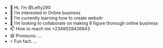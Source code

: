 - 👋 Hi, I’m @Lefty290
- 👀 I’m interested in Online business 
- 🌱 I’m currently learning how to create websitr 
- 💞️ I’m looking to collaborate on making 8 figure thorough online business 
- 📫 How to reach me +2349028426943
- 😄 Pronouns: ...
- ⚡ Fun fact: ...

<!---
Lefty290/Lefty290 is a ✨ special ✨ repository because its `README.md` (this file) appears on your GitHub profile.
You can click the Preview link to take a look at your changes.
--->
